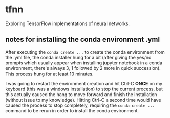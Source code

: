 # tfnn
Exploring TensorFlow implementations of neural networks.
## notes for installing the conda environment .yml
After executing the `conda create ...` to create the conda environment from the .yml file, the conda installer hung for a bit (after giving the yes/no prompts which usually appear when installing jupyter notebook in a conda environment, there's always 3, 1 followed by 2 more in quick succession). This process hung for at least 10 minutes.

I was going to restart the environment creation and hit Ctrl-C **ONCE** on my keyboard (this was a windows installation) to stop the current process, but this actually caused the hang to move forward and finish the installation (without issue to my knowledge). Hitting Ctrl-C a second time would have caused the process to stop completely, requiring the `conda create ...` command to be rerun in order to install the conda environment.
